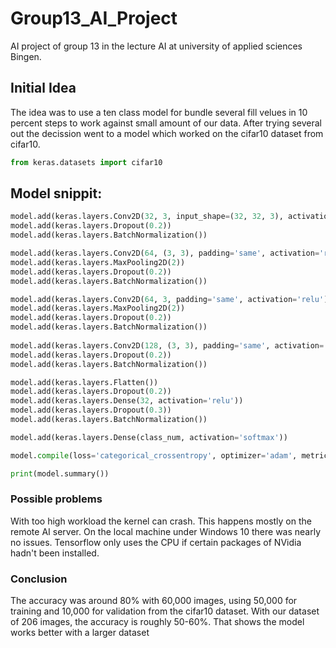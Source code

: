 # Group13_AI_Project
AI project of group 13 in the lecture AI at university of applied sciences Bingen. 


## Initial Idea
The idea was to use a ten class model for bundle several fill velues in 10 percent steps to work against small amount of our data.
After trying several out the decission went to a model which worked on the cifar10 dataset from cifar10.
```python 
from keras.datasets import cifar10 
```

## Model snippit:
```python
model.add(keras.layers.Conv2D(32, 3, input_shape=(32, 32, 3), activation='relu', padding='same'))
model.add(keras.layers.Dropout(0.2))
model.add(keras.layers.BatchNormalization())

model.add(keras.layers.Conv2D(64, (3, 3), padding='same', activation='relu'))
model.add(keras.layers.MaxPooling2D(2))
model.add(keras.layers.Dropout(0.2))
model.add(keras.layers.BatchNormalization())

model.add(keras.layers.Conv2D(64, 3, padding='same', activation='relu'))
model.add(keras.layers.MaxPooling2D(2))
model.add(keras.layers.Dropout(0.2))
model.add(keras.layers.BatchNormalization())
    
model.add(keras.layers.Conv2D(128, (3, 3), padding='same', activation='relu'))
model.add(keras.layers.Dropout(0.2))
model.add(keras.layers.BatchNormalization())

model.add(keras.layers.Flatten())
model.add(keras.layers.Dropout(0.2))
model.add(keras.layers.Dense(32, activation='relu'))
model.add(keras.layers.Dropout(0.3))
model.add(keras.layers.BatchNormalization())

model.add(keras.layers.Dense(class_num, activation='softmax'))

model.compile(loss='categorical_crossentropy', optimizer='adam', metrics=['accuracy'])

print(model.summary())
```

### Possible problems
With too high workload the kernel can crash. This happens mostly on the remote AI server.
On the local machine under Windows 10 there was nearly no issues.
Tensorflow only uses the CPU if certain packages of NVidia hadn't been installed.


### Conclusion
The accuracy was around 80% with 60,000 images, using 50,000 for training and 10,000 for validation from the cifar10 dataset.
With our dataset of 206 images, the accuracy is roughly 50-60%. 
That shows the model works better with a larger dataset

